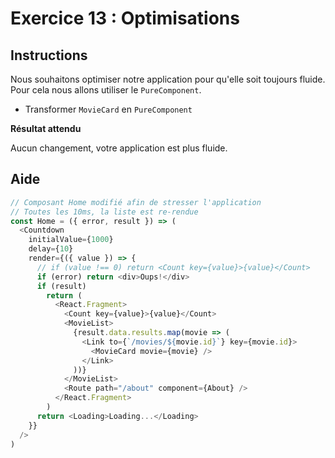 # Exercice 13 : Optimisations

## Instructions

Nous souhaitons optimiser notre application pour qu'elle soit toujours fluide. Pour cela nous allons utiliser le `PureComponent`.

* Transformer `MovieCard` en `PureComponent`

**Résultat attendu**

Aucun changement, votre application est plus fluide.

## Aide

```js
// Composant Home modifié afin de stresser l'application
// Toutes les 10ms, la liste est re-rendue
const Home = ({ error, result }) => (
  <Countdown
    initialValue={1000}
    delay={10}
    render={({ value }) => {
      // if (value !== 0) return <Count key={value}>{value}</Count>
      if (error) return <div>Oups!</div>
      if (result)
        return (
          <React.Fragment>
            <Count key={value}>{value}</Count>
            <MovieList>
              {result.data.results.map(movie => (
                <Link to={`/movies/${movie.id}`} key={movie.id}>
                  <MovieCard movie={movie} />
                </Link>
              ))}
            </MovieList>
            <Route path="/about" component={About} />
          </React.Fragment>
        )
      return <Loading>Loading...</Loading>
    }}
  />
)
```
